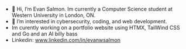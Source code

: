- 👋 Hi, I’m Evan Salmon. Im currently a Computer Science student at Western University in London, ON. 
- 👀 I’m interested in cybersecurity, coding, and web development.
- Im curently working on a portfolio website using HTMX, TailWind CSS and Go and an AI billy bass
- Linkedin: www.linkedin.com/in/evanwsalmon

<!---
RoyalSalm0n/RoyalSalm0n is
a ✨ special ✨ repository because its `README.md` (this file) appears on your GitHub profile.
You can click the Preview link to take a look at your changes.
--->
